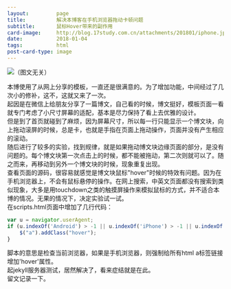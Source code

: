 ```yaml
---
layout:         page
title:          解决本博客在手机浏览器拖动卡顿问题
subtitle:       鼠标Hover带来的副作用
card-image:     http://blog.17study.com.cn/attachments/201801/iphone.jpg
date:           2018-01-04
tags:           html
post-card-type: image
---
```

![](http://blog.17study.com.cn/attachments/201801/iphone.jpg)（图文无关）

本博使用了从网上分享的模板，一直还是很满意的。为了增加功能，中间经过了几次小的修补，这不，这就又来了一次。  
起因是在微信上给朋友分享了一篇博文，自己看的时候，博文挺好，模板页面一看就专门考虑了小尺寸屏幕的适配，基本是尽力保持了看上去优雅的设计。  
但是到了首页就碰到了麻烦，因为屏幕尺寸，所以每一行只能显示一个博文块，向上拖动滚屏的时候，总是卡，也就是手指在页面上拖动操作，页面并没有产生相应的滚动。  
随后进行了较多的实验，找到规律，就是如果拖动博文块边缘页面的部分，是没有问题的。每个博文块第一次点击上的时候，都不能被拖动，第二次则就可以了。随之而来，再移动到另外一个博文块的时候，现象重复出现。  
查看页面的源码，很容易就感觉是博文块鼠标"hover"时候的特效有问题。因为在手机浏览器上，不会有鼠标悬停的操作。在网上搜索，中英文页面都没有搜索到类似现象，大多是用touchdown之类的触摸屏操作来模拟鼠标的方式，并不适合本博的情况。无果的情况下，决定实验试一试。  
在scripts.html页面中增加了几行代码：
```javascript
var u = navigator.userAgent;
if (u.indexOf('Android') > -1 || u.indexOf('iPhone') > -1 || u.indexOf('iPad') > -1){
	$("a").addClass("hover");
}
```
脚本的意思是检查当前浏览器，如果是手机浏览器，则强制给所有html a标签链接增加'hover'属性。  
起jekyll服务器测试，居然解决了，看来症结就是在此。  
留文记录一下。  


